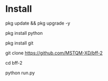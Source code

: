 # Install

pkg update && pkg upgrade -y

pkg install python 

pkg install git

git clone https://github.com/MSTQM-XD/bff-2

cd bff-2

python run.py 

